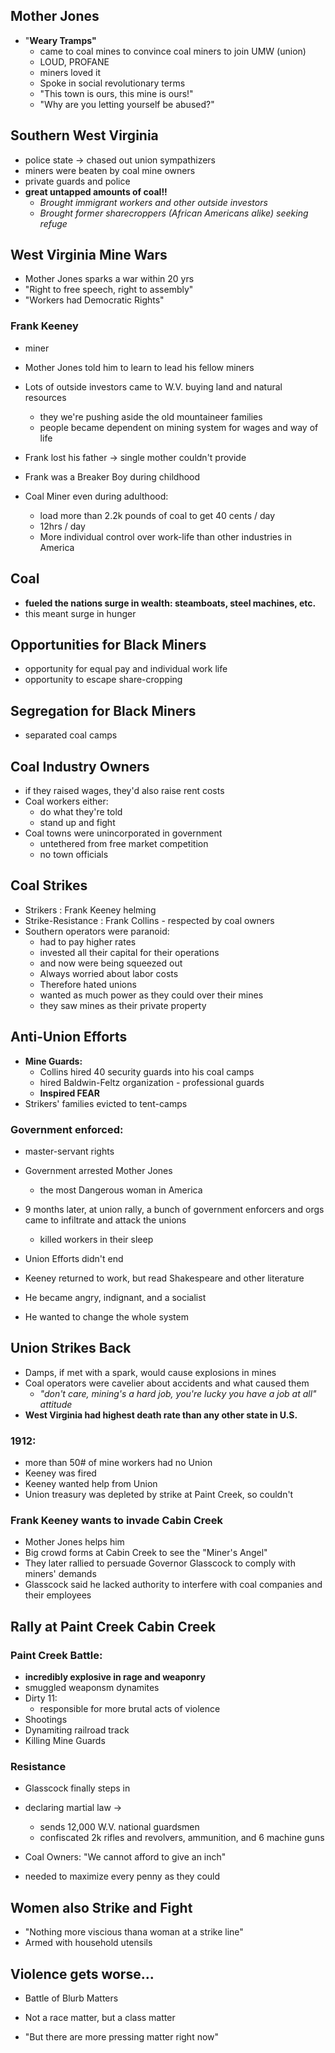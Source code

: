 ## Mother Jones
- "**Weary Tramps"**
	- came to coal mines to convince coal miners to join UMW (union)
	- LOUD, PROFANE
	- miners loved it
	- Spoke in social revolutionary terms
	- "This town is ours, this mine is ours!"
	- "Why are you letting yourself be abused?"

## Southern West Virginia
- police state -> chased out union sympathizers
- miners were beaten by coal mine owners
- private guards and police
- **great untapped amounts of coal!!**
	- *Brought immigrant workers and other outside investors*
	- *Brought former sharecroppers (African Americans alike) seeking refuge*

## West Virginia Mine Wars
- Mother Jones sparks a war within 20 yrs
- "Right to free speech, right to assembly"
- "Workers had Democratic Rights"

### Frank Keeney
- miner 
- Mother Jones told him to learn to lead his fellow miners
- Lots of outside investors came to W.V. buying land and natural resources
	- they we're pushing aside the old mountaineer families
	- people became dependent on mining system for wages and way of life
- Frank lost his father -> single mother couldn't provide
- Frank was a Breaker Boy during childhood

- Coal Miner even during adulthood:
	- load more than 2.2k pounds of coal to get 40 cents / day
	- 12hrs / day
	- More individual control over work-life than other industries in America

## Coal
- **fueled the nations surge in wealth: steamboats, steel machines, etc.**
- this meant surge in hunger

## Opportunities for Black Miners
- opportunity for equal pay and individual work life
- opportunity to escape share-cropping

## Segregation for Black Miners
- separated coal camps

## Coal Industry Owners
- if they raised wages, they'd also raise rent costs
- Coal workers either:
	- do what they're told
	- stand up and fight
- Coal towns were unincorporated in government
	- untethered from free market competition
	- no town officials

## Coal Strikes
- Strikers : Frank Keeney helming
- Strike-Resistance : Frank Collins - respected by coal owners
- Southern operators were paranoid:
	- had to pay higher rates
	- invested all their capital for their operations
	- and now were being squeezed out
	- Always worried about labor costs
	- Therefore hated unions
	- wanted as much power as they could over their mines
	- they saw mines as their private property

## Anti-Union Efforts
- **Mine Guards:**
	- Collins hired 40 security guards into his coal camps
	- hired Baldwin-Feltz organization - professional guards
	- **Inspired FEAR**
- Strikers' families evicted to tent-camps

### Government enforced:
- master-servant rights
- Government arrested Mother Jones
	- the most Dangerous woman in America

- 9 months later, at union rally, a bunch of government enforcers and orgs came to infiltrate and attack the unions
	- killed workers in their sleep

- Union Efforts didn't end
- Keeney returned to work, but read Shakespeare and other literature
- He became angry, indignant, and a socialist
- He wanted to change the whole system

## Union Strikes Back
- Damps, if met with a spark, would cause explosions in mines
- Coal operators were cavelier about accidents and what caused them
	- *"don't care, mining's a hard job, you're lucky you have a job at all" attitude*
- **West Virginia had highest death rate than any other state in U.S.**

### 1912:
-  more than 50# of mine workers had no Union
- Keeney was fired
- Keeney wanted help from Union
- Union treasury was depleted by strike at Paint Creek, so couldn't

### Frank Keeney wants to invade Cabin Creek
- Mother Jones helps him
- Big crowd forms at Cabin Creek to see the "Miner's Angel"
- They later rallied to persuade Governor Glasscock to comply with miners' demands
- Glasscock said he lacked authority to interfere with coal companies and their employees

## Rally at Paint Creek Cabin Creek
### Paint Creek Battle:
- **incredibly explosive in rage and weaponry**
- smuggled weaponsm dynamites
- Dirty 11:
	- responsible for more brutal acts of violence
- Shootings
- Dynamiting railroad track
- Killing Mine Guards

### Resistance
- Glasscock finally steps in
- declaring martial law -> 
	- sends 12,000 W.V. national guardsmen
	- confiscated 2k rifles and revolvers, ammunition, and 6 machine guns

- Coal Owners: "We cannot afford to give an inch"
- needed to maximize every penny as they could

## Women also Strike and Fight
- "Nothing more viscious thana woman at a strike line"
- Armed with household utensils

## Violence gets worse...
- Battle of Blurb Matters

- Not a race matter, but a class matter
- "But there are more pressing matter right now"





